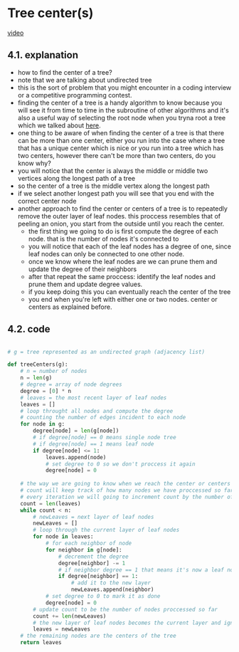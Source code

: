 # Tree center(s)

[video](https://youtu.be/nzF_9bjDzdc?si=MZQTL4p3Wq2y2Sy-)

## 4.1. explanation

- how to find the center of a tree?
- note that we are talking about undirected tree
- this is the sort of problem that you might encounter in a coding interview or a competitive programming contest.
- finding the center of a tree is a handy algorithm to know because you will see it from time to time in the subroutine of other algorithms and it's also a useful way of selecting the root node when you tryna root a tree which we talked about [here](../3.%20Rooting%20a%20tree/README.md).
- one thing to be aware of when finding the center of a tree is that there can be more than one center, either you run into the case where a tree that has a unique center which is nice or you run into a tree which has two centers, however there can't be more than two centers, do you know why?
- you will notice that the center is always the middle or middle two vertices along the longest path of a tree
- so the center of a tree is the middle vertex along the longest path
- if we select another longest path you will see that you end with the correct center node
- another approach to find the center or centers of a tree is to repeatedly remove the outer layer of leaf nodes. this proccess resembles that of peeling an onion, you start from the outside until you reach the center.
  - the first thing we going to do is first compute the degree of each node. that is the number of nodes it's connected to
  - you will notice that each of the leaf nodes has a degree of one, since leaf nodes can only be connected to one other node.
  - once we know where the leaf nodes are we can prune them and update the degree of their neighbors
  - after that repeat the same proccess: identify the leaf nodes and prune them and update degree values.
  - if you keep doing this you can eventually reach the center of the tree
  - you end when you're left with either one or two nodes. center or centers as explained before.

## 4.2. code

```python

# g = tree represented as an undirected graph (adjacency list)

def treeCenters(g):
    # n = number of nodes
    n = len(g)
    # degree = array of node degrees
    degree = [0] * n
    # leaves = the most recent layer of leaf nodes
    leaves = []
    # loop throught all nodes and compute the degree
    # counting the number of edges incident to each node
    for node in g:
        degree[node] = len(g[node])
        # if degree[node] == 0 means single node tree
        # if degree[node] == 1 means leaf node
        if degree[node] <= 1:
            leaves.append(node)
            # set degree to 0 so we don't proccess it again
            degree[node] = 0
    
    # the way we are going to know when we reach the center or centers is when we have proccessed all the nodes in the tree.
    # count will keep track of how many nodes we have proccessed so far
    # every iteration we will going to increment count by the number of leafs we found in the last layer
    count = len(leaves)
    while count < n:
        # newLeaves = next layer of leaf nodes
        newLeaves = []
        # loop through the current layer of leaf nodes
        for node in leaves:
            # for each neighbor of node
            for neighbor in g[node]:
                # decrement the degree
                degree[neighbor] -= 1
                # if neighbor degree == 1 that means it's now a leaf node
                if degree[neighbor] == 1:
                    # add it to the new layer
                    newLeaves.append(neighbor)
            # set degree to 0 to mark it as done
            degree[node] = 0
        # update count to be the number of nodes proccessed so far
        count += len(newLeaves)
        # the new layer of leaf nodes becomes the current layer and ignore the previous layer
        leaves = newLeaves
    # the remaining nodes are the centers of the tree
    return leaves
```
